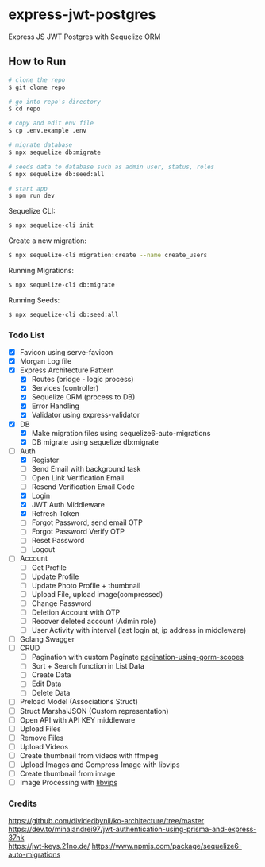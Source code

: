 # express-jwt-postgres

Express JS JWT Postgres with Sequelize ORM

## How to Run

```bash
# clone the repo
$ git clone repo

# go into repo's directory
$ cd repo

# copy and edit env file
$ cp .env.example .env

# migrate database
$ npx sequelize db:migrate

# seeds data to database such as admin user, status, roles
$ npx sequelize db:seed:all

# start app
$ npm run dev
```

Sequelize CLI:

```bash
$ npx sequelize-cli init
```

Create a new migration:

```bash
$ npx sequelize-cli migration:create --name create_users
```

Running Migrations:

```bash
$ npx sequelize-cli db:migrate
```

Running Seeds:

```bash
$ npx sequelize-cli db:seed:all
```

### Todo List

- [x] Favicon using serve-favicon
- [x] Morgan Log file
- [x] Express Architecture Pattern
  - [x] Routes (bridge - logic process)
  - [x] Services (controller)
  - [x] Sequelize ORM (process to DB)
  - [x] Error Handling
  - [x] Validator using express-validator
- [x] DB
  - [x] Make migration files using sequelize6-auto-migrations
  - [x] DB migrate using sequelize db:migrate
- [ ] Auth
  - [x] Register
  - [ ] Send Email with background task
  - [ ] Open Link Verification Email
  - [ ] Resend Verification Email Code
  - [x] Login
  - [x] JWT Auth Middleware
  - [x] Refresh Token
  - [ ] Forgot Password, send email OTP
  - [ ] Forgot Password Verify OTP
  - [ ] Reset Password
  - [ ] Logout
- [ ] Account
  - [ ] Get Profile
  - [ ] Update Profile
  - [ ] Update Photo Profile + thumbnail
  - [ ] Upload File, upload image(compressed)
  - [ ] Change Password
  - [ ] Deletion Account with OTP
  - [ ] Recover deleted account (Admin role)
  - [ ] User Activity with interval (last login at, ip address in middleware)
- [ ] Golang Swagger
- [ ] CRUD
  - [ ] Pagination with custom Paginate [pagination-using-gorm-scopes](https://dev.to/rafaelgfirmino/pagination-using-gorm-scopes-3k5f)
  - [ ] Sort + Search function in List Data
  - [ ] Create Data
  - [ ] Edit Data
  - [ ] Delete Data
- [ ] Preload Model (Associations Struct)
- [ ] Struct MarshalJSON (Custom representation)
- [ ] Open API with API KEY middleware
- [ ] Upload Files
- [ ] Remove Files
- [ ] Upload Videos
- [ ] Create thumbnail from videos with ffmpeg
- [ ] Upload Images and Compress Image with libvips
- [ ] Create thumbnail from image
- [ ] Image Processing with [libvips](https://www.libvips.org/)

### Credits
https://github.com/dividedbynil/ko-architecture/tree/master  
https://dev.to/mihaiandrei97/jwt-authentication-using-prisma-and-express-37nk  
https://jwt-keys.21no.de/
https://www.npmjs.com/package/sequelize6-auto-migrations

